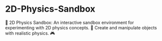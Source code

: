 # 2D-Physics-Sandbox
🧱 2D Physics Sandbox: An interactive sandbox environment for experimenting with 2D physics concepts. 🚀 Create and manipulate objects with realistic physics. 🎮
